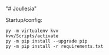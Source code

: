 "# Joullesia" 


Startup/config:
```shell
py -m virtualenv kvv
kvv/Scripts/activate
py -m pip install --upgrade pip
py -m pip install -r requirements.txt
```
